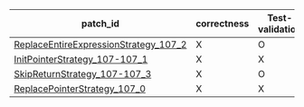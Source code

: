  | patch_id |correctness |Test-validation |NPEX-validation |
 |--- | --- | --- | --- | 
 | [ReplaceEntireExpressionStrategy_107_2](./patches/ReplaceEntireExpressionStrategy_107_2/patch.java#L120) | X | O | O | 
 | [InitPointerStrategy_107-107_1](./patches/InitPointerStrategy_107-107_1/patch.java#L120) | X | X | X | 
 | [SkipReturnStrategy_107-107_3](./patches/SkipReturnStrategy_107-107_3/patch.java#L120) | X | O | O | 
 | [ReplacePointerStrategy_107_0](./patches/ReplacePointerStrategy_107_0/patch.java#L120) | X | X | X | 
